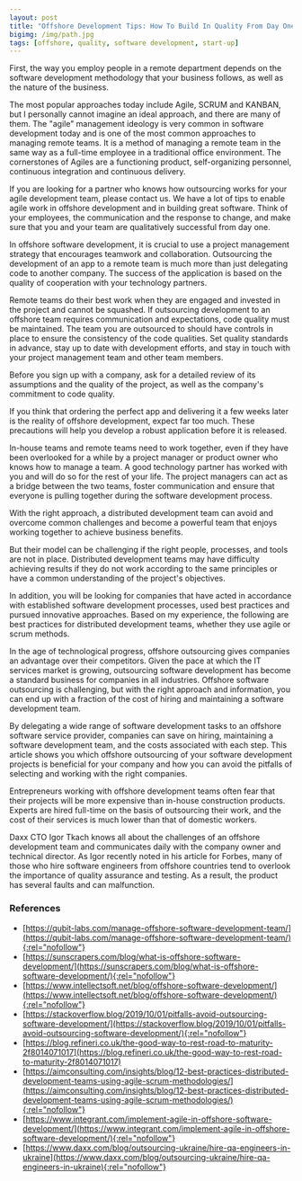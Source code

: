```yaml
---
layout: post
title: "Offshore Development Tips: How To Build In Quality From Day One?"
bigimg: /img/path.jpg
tags: [offshore, quality, software development, start-up]
---
```

First, the way you employ people in a remote department depends on the software development methodology that your business follows, as well as the nature of the business. 

The most popular approaches today include Agile, SCRUM and KANBAN, but I personally cannot imagine an ideal approach, and there are many of them. The "agile" management ideology is very common in software development today and is one of the most common approaches to managing remote teams. It is a method of managing a remote team in the same way as a full-time employee in a traditional office environment. The cornerstones of Agiles are a functioning product, self-organizing personnel, continuous integration and continuous delivery. 

If you are looking for a partner who knows how outsourcing works for your agile development team, please contact us. We have a lot of tips to enable agile work in offshore development and in building great software. Think of your employees, the communication and the response to change, and make sure that you and your team are qualitatively successful from day one. 

In offshore software development, it is crucial to use a project management strategy that encourages teamwork and collaboration. Outsourcing the development of an app to a remote team is much more than just delegating code to another company. The success of the application is based on the quality of cooperation with your technology partners. 

Remote teams do their best work when they are engaged and invested in the project and cannot be squashed. If outsourcing development to an offshore team requires communication and expectations, code quality must be maintained. The team you are outsourced to should have controls in place to ensure the consistency of the code qualities. Set quality standards in advance, stay up to date with development efforts, and stay in touch with your project management team and other team members. 

Before you sign up with a company, ask for a detailed review of its assumptions and the quality of the project, as well as the company's commitment to code quality. 

If you think that ordering the perfect app and delivering it a few weeks later is the reality of offshore development, expect far too much. These precautions will help you develop a robust application before it is released. 

In-house teams and remote teams need to work together, even if they have been overlooked for a while by a project manager or product owner who knows how to manage a team. A good technology partner has worked with you and will do so for the rest of your life. The project managers can act as a bridge between the two teams, foster communication and ensure that everyone is pulling together during the software development process. 

With the right approach, a distributed development team can avoid and overcome common challenges and become a powerful team that enjoys working together to achieve business benefits. 

But their model can be challenging if the right people, processes, and tools are not in place. Distributed development teams may have difficulty achieving results if they do not work according to the same principles or have a common understanding of the project's objectives. 

In addition, you will be looking for companies that have acted in accordance with established software development processes, used best practices and pursued innovative approaches. Based on my experience, the following are best practices for distributed development teams, whether they use agile or scrum methods. 

In the age of technological progress, offshore outsourcing gives companies an advantage over their competitors. Given the pace at which the IT services market is growing, outsourcing software development has become a standard business for companies in all industries. Offshore software outsourcing is challenging, but with the right approach and information, you can end up with a fraction of the cost of hiring and maintaining a software development team. 

By delegating a wide range of software development tasks to an offshore software service provider, companies can save on hiring, maintaining a software development team, and the costs associated with each step. This article shows you which offshore outsourcing of your software development projects is beneficial for your company and how you can avoid the pitfalls of selecting and working with the right companies. 

Entrepreneurs working with offshore development teams often fear that their projects will be more expensive than in-house construction products. Experts are hired full-time on the basis of outsourcing their work, and the cost of their services is much lower than that of domestic workers. 

Daxx CTO Igor Tkach knows all about the challenges of an offshore development team and communicates daily with the company owner and technical director. As Igor recently noted in his article for Forbes, many of those who hire software engineers from offshore countries tend to overlook the importance of quality assurance and testing. As a result, the product has several faults and can malfunction. 

### References

* [https://qubit-labs.com/manage-offshore-software-development-team/](https://qubit-labs.com/manage-offshore-software-development-team/){:rel="nofollow"}
* [https://sunscrapers.com/blog/what-is-offshore-software-development/](https://sunscrapers.com/blog/what-is-offshore-software-development/){:rel="nofollow"}
* [https://www.intellectsoft.net/blog/offshore-software-development/](https://www.intellectsoft.net/blog/offshore-software-development/){:rel="nofollow"}
* [https://stackoverflow.blog/2019/10/01/pitfalls-avoid-outsourcing-software-development/](https://stackoverflow.blog/2019/10/01/pitfalls-avoid-outsourcing-software-development/){:rel="nofollow"}
* [https://blog.refineri.co.uk/the-good-way-to-rest-road-to-maturity-2f8014071017](https://blog.refineri.co.uk/the-good-way-to-rest-road-to-maturity-2f8014071017)
* [https://aimconsulting.com/insights/blog/12-best-practices-distributed-development-teams-using-agile-scrum-methodologies/](https://aimconsulting.com/insights/blog/12-best-practices-distributed-development-teams-using-agile-scrum-methodologies/){:rel="nofollow"}
* [https://www.integrant.com/implement-agile-in-offshore-software-development/](https://www.integrant.com/implement-agile-in-offshore-software-development/){:rel="nofollow"}
* [https://www.daxx.com/blog/outsourcing-ukraine/hire-qa-engineers-in-ukraine](https://www.daxx.com/blog/outsourcing-ukraine/hire-qa-engineers-in-ukraine){:rel="nofollow"}
